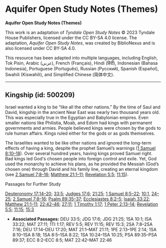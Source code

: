# Aquifer Open Study Notes (Themes)

**Aquifer Open Study Notes (Themes)**

This work is an adaptation of *Tyndale Open Study Notes* © 2023 Tyndale House Publishers, licensed under the CC BY\-SA 4\.0 license. The adaptation, *Aquifer Open Study Notes*, was created by BiblioNexus and is also licensed under CC BY\-SA 4\.0\.

This resource has been adapted into multiple languages, including English, Tok Pisin, Arabic (عربي), French (Français), Hindi (हिंदी), Indonesian (Bahasa Indonesia), Portuguese (Português), Russian (Русский), Spanish (Español), Swahili (Kiswahili), and Simplified Chinese (简体中文).



--------------------------------

## Kingship (id: 500209)

Israel wanted a king to be “like all the other nations.” By the time of Saul and David, kingship in the ancient Near East was nearly two thousand years old. This was especially true in the Egyptian and Babylonian empires. Even smaller nations like Philistia, Moab, and Edom had kings with permanent governments and armies. People believed kings were chosen by the gods to rule human affairs. Kings ruled either for the gods or as gods themselves.

The Israelites wanted to be like other nations and ignored the long\-term effects of having a king, despite the prophet Samuel’s warnings ([1 Samuel 8:10–18](https://ref.ly/1Sam8:10-1Sam8:18)). Over several hundred years, having kings proved Samuel right. Bad kings led God's chosen people into foreign control and exile. Yet, God used the monarchy to achieve his plans, as he provided the Messiah (God’s chosen one) through David and his family line, creating an eternal kingdom (see [2 Samuel 7:8–16](https://ref.ly/2Sam7:8-2Sam7:16); [Matthew 21:1–11](https://ref.ly/Matt21:1-Matt21:11); [Revelation 5:5](https://ref.ly/Rev5:5); [11:15](https://ref.ly/Rev11:15)).

Passages for Further Study

[Deuteronomy 17:14–20](https://ref.ly/Deut17:14-Deut17:20); [33:5](https://ref.ly/Deut33:5); [Judges 17:6](https://ref.ly/Judg17:6); [21:25](https://ref.ly/Judg21:25); [1 Samuel 8:5–22](https://ref.ly/1Sam8:5-1Sam8:22); [10:1](https://ref.ly/1Sam10:1), [24–25](https://ref.ly/1Sam10:24-1Sam10:25); [2 Samuel 7:8–16](https://ref.ly/2Sam7:8-2Sam7:16); [Psalm 89:35–37](https://ref.ly/Ps89:35-Ps89:37); [Ecclesiastes 8:2–5](https://ref.ly/Eccl8:2-Eccl8:5); [Isaiah 33:22](https://ref.ly/Isa33:22); [Matthew 21:1–11](https://ref.ly/Matt21:1-Matt21:11); [22:42–46](https://ref.ly/Matt22:42-Matt22:46); [27:11](https://ref.ly/Matt27:11); [1 Timothy 1:17](https://ref.ly/1Tim1:17); [1 Peter 2:13–14](https://ref.ly/1Pet2:13-1Pet2:14); [Revelation 5:5](https://ref.ly/Rev5:5); [11:15](https://ref.ly/Rev11:15); [15:3](https://ref.ly/Rev15:3)

* **Associated Passages:** DEU 33:5; JDG 17:6; JDG 21:25; 1SA 10:1; ISA 33:22; MAT 27:11; 1TI 1:17; REV 5:5; REV 11:15; REV 15:3; 2SA 7:8–2SA 7:16; DEU 17:14–DEU 17:20; MAT 21:1–MAT 21:11; 1PE 2:13–1PE 2:14; 1SA 8:10–1SA 8:18; 1SA 8:5–1SA 8:22; 1SA 10:24–1SA 10:25; PSA 89:35–PSA 89:37; ECC 8:2–ECC 8:5; MAT 22:42–MAT 22:46

